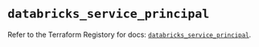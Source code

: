 # `databricks_service_principal`

Refer to the Terraform Registory for docs: [`databricks_service_principal`](https://registry.terraform.io/providers/databricks/databricks/1.18.0/docs/resources/service_principal).

